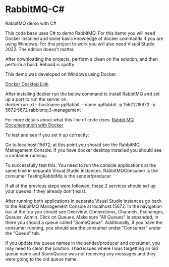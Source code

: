 # RabbitMQ-C#
RabbitMQ demo with C#

This code base uses C# to demo RabbitMQ. For this demo you will need Docker installed and some basic knowledge of docker commands if you are using Windows. For this project to work you will also need Visual Studio 2022. The edition doesn't matter.

After downloading the projects, perform a clean on the solution, and then perform a build. Rebuild is spotty.

This demo was developed on Windows using Docker.

<a href="https://www.docker.com/products/docker-desktop/" title="Docker Desktop Link">Docker Desktop Link </a>

After installing docker run the below command to install RabbitMQ and set up a port to run the server on.
<br />
docker run -d --hostname ppRabbit --name ppRabbit -p 15672:15672 -p  5672:5672 rabbitmq:3-management

For more details about what this line of code does:
<a href="https://hub.docker.com/_/rabbitmq" Title="RabbitMQ details link">Rabbit MQ Documentation with Docker</a>

To test and see if you set it up correctly:

Go to localhost:15672, at this point you should see the RabbitMQ Management Console.
If you have docker desktop installed you should see a container running.


To successfully test this:
You need to run the console applications at the same time in separate Visual Studio instances.
RabbitMQConsumer is the consumer 
TestingRabbitMq is the sender/producer

If all of the previous steps were followed, these 2 services should set up your queues if they already don't exist.

After running both applications in separate Visual Studio instances go back to the RabbitMQ Management Console at localhost:15672. In the navigation bar at the top you should see Overview, Connections, Channels, Exchanges, Queues, Admin. Click on Queues. Make sure "All Queues" is expanded, in there you should a queue called "SomeQueue". Additionally, if you have the consumer running, you should see the consumer under "Consumer" under the "Queue" tab.

If you update the queue names in the sender/producer and consumer, you may need to clean the solution. I had issues where I was targetting an old queue name and SomeQueue was not receiving any messages and they were going to the old queue name.



